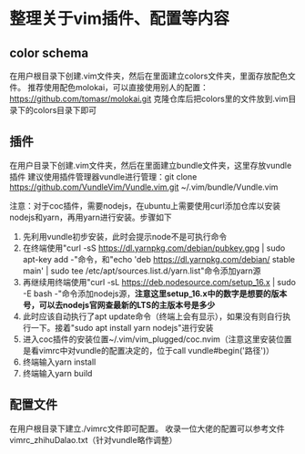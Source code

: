 # 整理关于vim插件、配置等内容

## color schema

在用户根目录下创建.vim文件夹，然后在里面建立colors文件夹，里面存放配色文件。
推荐使用配色molokai，可以直接使用别人的配置：https://github.com/tomasr/molokai.git
克隆仓库后把colors里的文件放到.vim目录下的colors目录下即可

## 插件

在用户目录下创建.vim文件夹，然后在里面建立bundle文件夹，这里存放vundle插件
建议使用插件管理器vundle进行管理：git clone https://github.com/VundleVim/Vundle.vim.git ~/.vim/bundle/Vundle.vim

注意：对于coc插件，需要nodejs，在ubuntu上需要使用curl添加仓库以安装nodejs和yarn，再用yarn进行安装。步骤如下

1. 先利用vundle初步安装，此时会提示node不是可执行命令
2. 在终端使用"curl -sS https://dl.yarnpkg.com/debian/pubkey.gpg | sudo apt-key add -"命令，和"echo 'deb https://dl.yarnpkg.com/debian/ stable main' | sudo tee /etc/apt/sources.list.d/yarn.list"命令添加yarn源
3. 再继续用终端使用"curl -sL https://deb.nodesource.com/setup_16.x | sudo -E bash -"命令添加nodejs源，**注意这里setup_16.x中的数字是想要的版本号，可以去nodejs官网查最新的LTS的主版本号是多少**
4. 此时应该自动执行了apt update命令（终端上会有显示），如果没有则自行执行一下。接着"sudo apt install yarn nodejs"进行安装
5. 进入coc插件的安装位置~/.vim/vim_plugged/coc.nvim（注意这里安装位置是看vimrc中对vundle的配置决定的，位于call vundle#begin('路径')）
6. 终端输入yarn install
7. 终端输入yarn build

## 配置文件

在用户根目录下建立./vimrc文件即可配置。
收录一位大佬的配置可以参考文件vimrc_zhihuDalao.txt（针对vundle略作调整）
